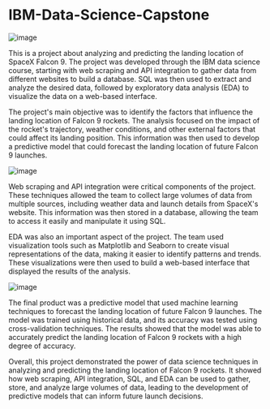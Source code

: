 # IBM-Data-Science-Capstone

![image](https://user-images.githubusercontent.com/85270632/220153723-64c29ba2-e1db-49ab-a172-89fda3304394.png)

This is a project about analyzing and predicting the landing location of SpaceX Falcon 9. The project was developed through the IBM data science course, starting with web scraping and API integration to gather data from different websites to build a database. SQL was then used to extract and analyze the desired data, followed by exploratory data analysis (EDA) to visualize the data on a web-based interface.

The project's main objective was to identify the factors that influence the landing location of Falcon 9 rockets. The analysis focused on the impact of the rocket's trajectory, weather conditions, and other external factors that could affect its landing position. This information was then used to develop a predictive model that could forecast the landing location of future Falcon 9 launches.

![image](https://user-images.githubusercontent.com/85270632/220154475-6467bbc6-5e4d-4753-ab52-83d2441d568e.png)

Web scraping and API integration were critical components of the project. These techniques allowed the team to collect large volumes of data from multiple sources, including weather data and launch details from SpaceX's website. This information was then stored in a database, allowing the team to access it easily and manipulate it using SQL.

EDA was also an important aspect of the project. The team used visualization tools such as Matplotlib and Seaborn to create visual representations of the data, making it easier to identify patterns and trends. These visualizations were then used to build a web-based interface that displayed the results of the analysis.

![image](https://user-images.githubusercontent.com/85270632/220154525-19ad11c1-c498-47c1-aa43-ea09ffe257c1.png)

The final product was a predictive model that used machine learning techniques to forecast the landing location of future Falcon 9 launches. The model was trained using historical data, and its accuracy was tested using cross-validation techniques. The results showed that the model was able to accurately predict the landing location of Falcon 9 rockets with a high degree of accuracy.

Overall, this project demonstrated the power of data science techniques in analyzing and predicting the landing location of Falcon 9 rockets. It showed how web scraping, API integration, SQL, and EDA can be used to gather, store, and analyze large volumes of data, leading to the development of predictive models that can inform future launch decisions.





